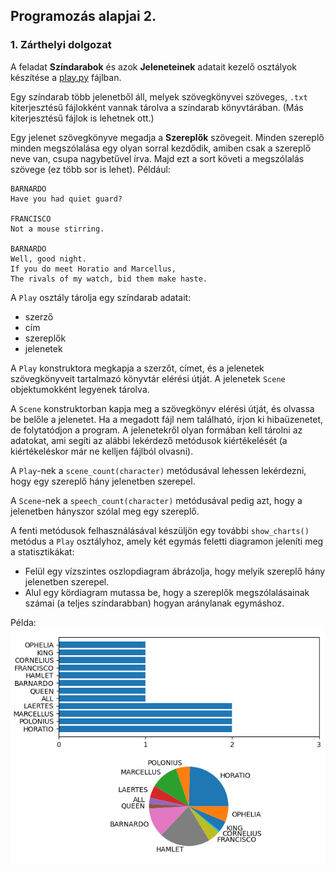 ## Programozás alapjai 2.

### 1. Zárthelyi dolgozat

A feladat **Színdarabok** és azok **Jeleneteinek** adatait kezelő osztályok készítése a [play.py](play.py) fájlban.

Egy színdarab több jelenetből áll, melyek szövegkönyvei szöveges, `.txt` kiterjesztésű fájlokként vannak tárolva a színdarab könyvtárában. (Más kiterjesztésű fájlok is lehetnek ott.)

Egy jelenet szövegkönyve megadja a **Szereplők** szövegeit.
Minden szereplő minden megszólalása egy olyan sorral kezdődik, amiben csak a szereplő neve van, csupa nagybetűvel írva.
Majd ezt a sort követi a megszólalás szövege (ez több sor is lehet).
Például:
```
BARNARDO
Have you had quiet guard?

FRANCISCO
Not a mouse stirring.

BARNARDO
Well, good night.
If you do meet Horatio and Marcellus,
The rivals of my watch, bid them make haste.
```

A `Play` osztály tárolja egy színdarab adatait:
- szerző
- cím
- szereplők
- jelenetek

A `Play` konstruktora megkapja a szerzőt, címet, és a jelenetek szövegkönyveit tartalmazó könyvtár elérési útját. A jelenetek `Scene` objektumokként legyenek tárolva.

A `Scene` konstruktorban kapja meg a szövegkönyv elérési útját, és olvassa be belőle a jelenetet.
Ha a megadott fájl nem található, írjon ki hibaüzenetet, de folytatódjon a program.
A jelenetekről olyan formában kell tárolni az adatokat, ami segíti az alábbi lekérdező metódusok kiértékelését (a kiértékeléskor már ne kelljen fájlból olvasni).

A `Play`-nek a `scene_count(character)` metódusával lehessen lekérdezni, hogy egy szereplő hány jelenetben szerepel.

A `Scene`-nek a `speech_count(character)` metódusával pedig azt, hogy a jelenetben hányszor szólal meg egy szereplő.

A fenti metódusok felhasználásával készüljön egy további `show_charts()` metódus a `Play` osztályhoz, amely két egymás feletti diagramon jeleníti meg a statisztikákat:
- Felül egy vízszintes oszlopdiagram ábrázolja, hogy melyik szereplő hány jelenetben szerepel.
- Alul egy kördiagram mutassa be, hogy a szereplők megszólalásainak számai (a teljes színdarabban) hogyan aránylanak egymáshoz.

Példa: ![charts.png](hamlet/charts.png)

